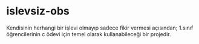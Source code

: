 # islevsiz-obs
Kendisinin herhangi bir işlevi olmayıp sadece fikir vermesi açısından; 1.sınıf öğrencilerinin c ödevi için temel olarak kullanabileceği bir projedir.
